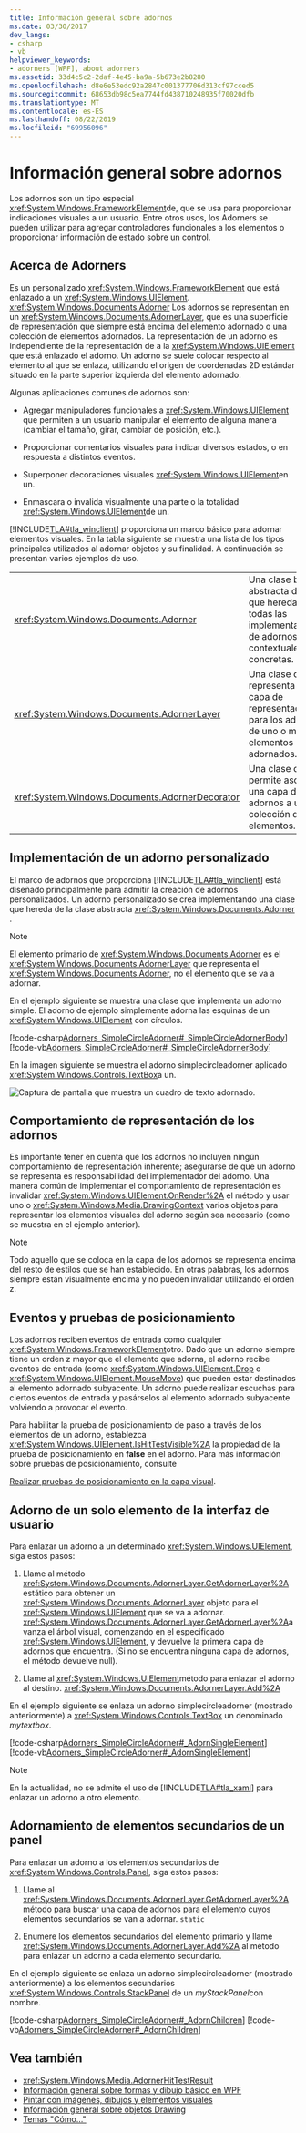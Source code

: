 ```yaml
---
title: Información general sobre adornos
ms.date: 03/30/2017
dev_langs:
- csharp
- vb
helpviewer_keywords:
- adorners [WPF], about adorners
ms.assetid: 33d4c5c2-2daf-4e45-ba9a-5b673e2b8280
ms.openlocfilehash: d8e6e53edc92a2847c001377706d313cf97cced5
ms.sourcegitcommit: 68653db98c5ea7744fd438710248935f70020dfb
ms.translationtype: MT
ms.contentlocale: es-ES
ms.lasthandoff: 08/22/2019
ms.locfileid: "69956096"
---
```

# <a name="adorners-overview"></a>Información general sobre adornos
Los adornos son un tipo especial <xref:System.Windows.FrameworkElement>de, que se usa para proporcionar indicaciones visuales a un usuario. Entre otros usos, los Adorners se pueden utilizar para agregar controladores funcionales a los elementos o proporcionar información de estado sobre un control.  

<a name="about_Adorners"></a>   
## <a name="about-adorners"></a>Acerca de Adorners  
 Es un personalizado <xref:System.Windows.FrameworkElement> que está enlazado a un <xref:System.Windows.UIElement>. <xref:System.Windows.Documents.Adorner> Los adornos se representan en un <xref:System.Windows.Documents.AdornerLayer>, que es una superficie de representación que siempre está encima del elemento adornado o una colección de elementos adornados. La representación de un adorno es independiente de la representación de a la <xref:System.Windows.UIElement> que está enlazado el adorno. Un adorno se suele colocar respecto al elemento al que se enlaza, utilizando el origen de coordenadas 2D estándar situado en la parte superior izquierda del elemento adornado.  
  
 Algunas aplicaciones comunes de adornos son:  
  
- Agregar manipuladores funcionales a <xref:System.Windows.UIElement> que permiten a un usuario manipular el elemento de alguna manera (cambiar el tamaño, girar, cambiar de posición, etc.).  
  
- Proporcionar comentarios visuales para indicar diversos estados, o en respuesta a distintos eventos.  
  
- Superponer decoraciones visuales <xref:System.Windows.UIElement>en un.  
  
- Enmascara o invalida visualmente una parte o la totalidad <xref:System.Windows.UIElement>de un.  
  
 [!INCLUDE[TLA#tla_winclient](../../../../includes/tlasharptla-winclient-md.md)] proporciona un marco básico para adornar elementos visuales. En la tabla siguiente se muestra una lista de los tipos principales utilizados al adornar objetos y su finalidad. A continuación se presentan varios ejemplos de uso.  
  
|||  
|-|-|  
|<xref:System.Windows.Documents.Adorner>|Una clase base abstracta de la que heredan todas las implementaciones de adornos contextuales concretas.|  
|<xref:System.Windows.Documents.AdornerLayer>|Una clase que representa una capa de representación para los adornos de uno o más elementos adornados.|  
|<xref:System.Windows.Documents.AdornerDecorator>|Una clase que permite asociar una capa de adornos a una colección de elementos.|  
  
<a name="implement_custom_Adorner"></a>   
## <a name="implementing-a-custom-adorner"></a>Implementación de un adorno personalizado  
 El marco de adornos que proporciona [!INCLUDE[TLA#tla_winclient](../../../../includes/tlasharptla-winclient-md.md)] está diseñado principalmente para admitir la creación de adornos personalizados. Un adorno personalizado se crea implementando una clase que hereda de la clase abstracta <xref:System.Windows.Documents.Adorner> .  
  
> [!NOTE]
> El elemento primario de <xref:System.Windows.Documents.Adorner> es el <xref:System.Windows.Documents.AdornerLayer> que representa el <xref:System.Windows.Documents.Adorner>, no el elemento que se va a adornar.  
  
 En el ejemplo siguiente se muestra una clase que implementa un adorno simple. El adorno de ejemplo simplemente adorna las esquinas de un <xref:System.Windows.UIElement> con círculos.  
  
 [!code-csharp[Adorners_SimpleCircleAdorner#_SimpleCircleAdornerBody](~/samples/snippets/csharp/VS_Snippets_Wpf/Adorners_SimpleCircleAdorner/CSharp/Window1.xaml.cs#_simplecircleadornerbody)]
 [!code-vb[Adorners_SimpleCircleAdorner#_SimpleCircleAdornerBody](~/samples/snippets/visualbasic/VS_Snippets_Wpf/Adorners_SimpleCircleAdorner/VisualBasic/Window1.xaml.vb#_simplecircleadornerbody)]  
  
 En la imagen siguiente se muestra el adorno simplecircleadorner aplicado <xref:System.Windows.Controls.TextBox>a un.  
  
 ![Captura de pantalla que muestra un cuadro de texto adornado.](./media/adorners-overview/simplecircleadorner-textbox.png)  
  
<a name="rendering_behavior_for_Adorners"></a>   
## <a name="rendering-behavior-for-adorners"></a>Comportamiento de representación de los adornos  
 Es importante tener en cuenta que los adornos no incluyen ningún comportamiento de representación inherente; asegurarse de que un adorno se representa es responsabilidad del implementador del adorno.   Una manera común de implementar el comportamiento de representación es invalidar <xref:System.Windows.UIElement.OnRender%2A> el método y usar uno o <xref:System.Windows.Media.DrawingContext> varios objetos para representar los elementos visuales del adorno según sea necesario (como se muestra en el ejemplo anterior).  
  
> [!NOTE]
> Todo aquello que se coloca en la capa de los adornos se representa encima del resto de estilos que se han establecido. En otras palabras, los adornos siempre están visualmente encima y no pueden invalidar utilizando el orden z.  
  
<a name="adorner_events_hittest"></a>   
## <a name="events-and-hit-testing"></a>Eventos y pruebas de posicionamiento  
 Los adornos reciben eventos de entrada como cualquier <xref:System.Windows.FrameworkElement>otro.  Dado que un adorno siempre tiene un orden z mayor que el elemento que adorna, el adorno recibe eventos de entrada (como <xref:System.Windows.UIElement.Drop> o <xref:System.Windows.UIElement.MouseMove>) que pueden estar destinados al elemento adornado subyacente.  Un adorno puede realizar escuchas para ciertos eventos de entrada y pasárselos al elemento adornado subyacente volviendo a provocar el evento.  
  
 Para habilitar la prueba de posicionamiento de paso a través de los elementos de un adorno, establezca <xref:System.Windows.UIElement.IsHitTestVisible%2A> la propiedad de la prueba de posicionamiento en **false** en el adorno.  Para más información sobre pruebas de posicionamiento, consulte  
  
 [Realizar pruebas de posicionamiento en la capa visual](../graphics-multimedia/hit-testing-in-the-visual-layer.md).  
  
<a name="adorn_single_element"></a>   
## <a name="adorning-a-single-uielement"></a>Adorno de un solo elemento de la interfaz de usuario  
 Para enlazar un adorno a un determinado <xref:System.Windows.UIElement>, siga estos pasos:  
  
1. Llame al método <xref:System.Windows.Documents.AdornerLayer.GetAdornerLayer%2A> estático para obtener un <xref:System.Windows.Documents.AdornerLayer> objeto para el <xref:System.Windows.UIElement> que se va a adornar. <xref:System.Windows.Documents.AdornerLayer.GetAdornerLayer%2A>avanza el árbol visual, comenzando en el especificado <xref:System.Windows.UIElement>, y devuelve la primera capa de adornos que encuentra. (Si no se encuentra ninguna capa de adornos, el método devuelve null).  
  
2. Llame al <xref:System.Windows.UIElement>método para enlazar el adorno al destino. <xref:System.Windows.Documents.AdornerLayer.Add%2A>  
  
 En el ejemplo siguiente se enlaza un adorno simplecircleadorner (mostrado anteriormente) a <xref:System.Windows.Controls.TextBox> un denominado *mytextbox*.  
  
 [!code-csharp[Adorners_SimpleCircleAdorner#_AdornSingleElement](~/samples/snippets/csharp/VS_Snippets_Wpf/Adorners_SimpleCircleAdorner/CSharp/Window1.xaml.cs#_adornsingleelement)]
 [!code-vb[Adorners_SimpleCircleAdorner#_AdornSingleElement](~/samples/snippets/visualbasic/VS_Snippets_Wpf/Adorners_SimpleCircleAdorner/VisualBasic/Window1.xaml.vb#_adornsingleelement)]  
  
> [!NOTE]
> En la actualidad, no se admite el uso de [!INCLUDE[TLA#tla_xaml](../../../../includes/tlasharptla-xaml-md.md)] para enlazar un adorno a otro elemento.  
  
<a name="adorn_children_panel"></a>   
## <a name="adorning-the-children-of-a-panel"></a>Adornamiento de elementos secundarios de un panel  
 Para enlazar un adorno a los elementos secundarios de <xref:System.Windows.Controls.Panel>, siga estos pasos:  
  
1. Llame al <xref:System.Windows.Documents.AdornerLayer.GetAdornerLayer%2A> método para buscar una capa de adornos para el elemento cuyos elementos secundarios se van a adornar. `static`  
  
2. Enumere los elementos secundarios del elemento primario y llame <xref:System.Windows.Documents.AdornerLayer.Add%2A> al método para enlazar un adorno a cada elemento secundario.  
  
 En el ejemplo siguiente se enlaza un adorno simplecircleadorner (mostrado anteriormente) a los elementos secundarios <xref:System.Windows.Controls.StackPanel> de un *myStackPanel*con nombre.  
  
 [!code-csharp[Adorners_SimpleCircleAdorner#_AdornChildren](~/samples/snippets/csharp/VS_Snippets_Wpf/Adorners_SimpleCircleAdorner/CSharp/Window1.xaml.cs#_adornchildren)]
 [!code-vb[Adorners_SimpleCircleAdorner#_AdornChildren](~/samples/snippets/visualbasic/VS_Snippets_Wpf/Adorners_SimpleCircleAdorner/VisualBasic/Window1.xaml.vb#_adornchildren)]  
  
## <a name="see-also"></a>Vea también

- <xref:System.Windows.Media.AdornerHitTestResult>
- [Información general sobre formas y dibujo básico en WPF](../graphics-multimedia/shapes-and-basic-drawing-in-wpf-overview.md)
- [Pintar con imágenes, dibujos y elementos visuales](../graphics-multimedia/painting-with-images-drawings-and-visuals.md)
- [Información general sobre objetos Drawing](../graphics-multimedia/drawing-objects-overview.md)
- [Temas "Cómo..."](adorners-how-to-topics.md)
